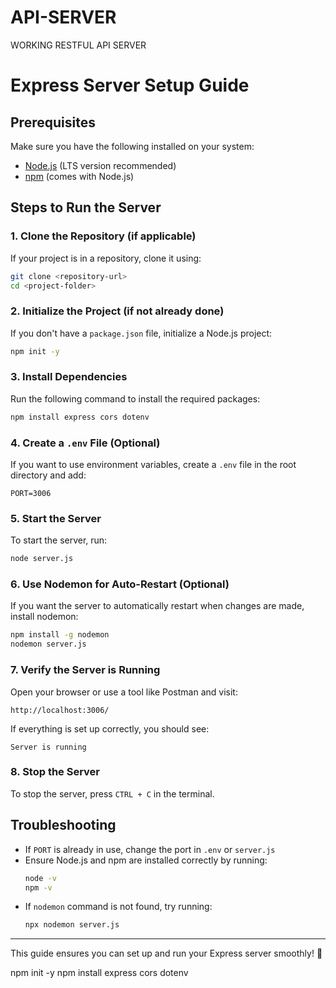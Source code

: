 # API-SERVER
WORKING RESTFUL API SERVER
# Express Server Setup Guide

## Prerequisites

Make sure you have the following installed on your system:

- [Node.js](https://nodejs.org/) (LTS version recommended)
- [npm](https://www.npmjs.com/) (comes with Node.js)

## Steps to Run the Server

### 1. Clone the Repository (if applicable)

If your project is in a repository, clone it using:

```sh
git clone <repository-url>
cd <project-folder>
```

### 2. Initialize the Project (if not already done)

If you don't have a `package.json` file, initialize a Node.js project:

```sh
npm init -y
```

### 3. Install Dependencies

Run the following command to install the required packages:

```sh
npm install express cors dotenv
```

### 4. Create a `.env` File (Optional)

If you want to use environment variables, create a `.env` file in the root directory and add:

```
PORT=3006
```

### 5. Start the Server

To start the server, run:

```sh
node server.js
```

### 6. Use Nodemon for Auto-Restart (Optional)

If you want the server to automatically restart when changes are made, install nodemon:

```sh
npm install -g nodemon
nodemon server.js
```

### 7. Verify the Server is Running

Open your browser or use a tool like Postman and visit:

```
http://localhost:3006/
```

If everything is set up correctly, you should see:

```
Server is running
```

### 8. Stop the Server

To stop the server, press `CTRL + C` in the terminal.

## Troubleshooting

- If `PORT` is already in use, change the port in `.env` or `server.js`
- Ensure Node.js and npm are installed correctly by running:
  ```sh
  node -v
  npm -v
  ```
- If `nodemon` command is not found, try running:
  ```sh
  npx nodemon server.js
  ```

---

This guide ensures you can set up and run your Express server smoothly! 🚀


npm init -y
npm install express cors dotenv